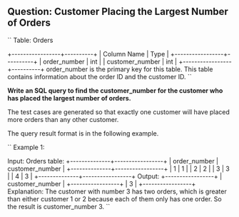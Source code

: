 ## Question: Customer Placing the Largest Number of Orders

``
Table: Orders

+-----------------+----------+
| Column Name     | Type     |
+-----------------+----------+
| order_number    | int      |
| customer_number | int      |
+-----------------+----------+
order_number is the primary key for this table.
This table contains information about the order ID and the customer ID.
``
 

__Write an SQL query to find the customer_number for the customer who has placed the largest number of orders.__

The test cases are generated so that exactly one customer will have placed more orders than any other customer.

The query result format is in the following example.

 
``
Example 1:

Input: 
Orders table:
+--------------+-----------------+
| order_number | customer_number |
+--------------+-----------------+
| 1            | 1               |
| 2            | 2               |
| 3            | 3               |
| 4            | 3               |
+--------------+-----------------+
Output: 
+-----------------+
| customer_number |
+-----------------+
| 3               |
+-----------------+
Explanation: 
The customer with number 3 has two orders, which is greater than either customer 1 or 2 because each of them only has one order. 
So the result is customer_number 3.
``

